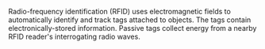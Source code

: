 Radio-frequency identification (RFID) uses electromagnetic fields to automatically identify and track tags attached to objects. The tags contain electronically-stored information. Passive tags collect energy from a nearby RFID reader's interrogating radio waves.